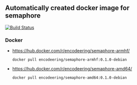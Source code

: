 ## Automatically created docker image for semaphore

[![Build Status](https://travis-ci.org/encodeering/docker-semaphore.svg?branch=master)](https://travis-ci.org/encodeering/docker-semaphore)

### Docker

- https://hub.docker.com/r/encodeering/semaphore-armhf/

    ```docker pull encodeering/semaphore-armhf:0.1.0-debian```

- https://hub.docker.com/r/encodeering/semaphore-amd64/

    ```docker pull encodeering/semaphore-amd64:0.1.0-debian```
